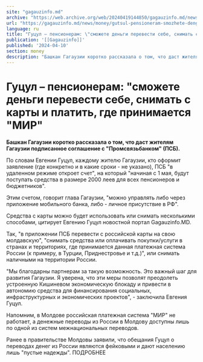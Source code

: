```yaml
---
site: "gagauzinfo.md"
archive: "https://web.archive.org/web/20240419144850/gagauzinfo.md/news/money/gutsul-pensioneram-smozhete-dengi-perevesti-sebe-snimat-s-karti-i-platit-gde-prinimaetsya-mir"
url: "https://gagauzinfo.md/news/money/gutsul-pensioneram-smozhete-dengi-perevesti-sebe-snimat-s-karti-i-platit-gde-prinimaetsya-mir"
language: ru
title: "Гуцул – пенсионерам: \"сможете деньги перевести себе, снимать с карты и платить, где принимается \"МИР\""
publication: '[[Gagauzinfo]]'
published: '2024-04-10'
section: money
description: "Башкан Гагаузии коротко рассказала о том, что даст жителям Гагаузии подписанное соглашение с \"Промсвязьбанком\" (ПСБ)."
---
```


# Гуцул – пенсионерам: "сможете деньги перевести себе, снимать с карты и платить, где принимается "МИР"

**Башкан Гагаузии коротко рассказала о том, что даст жителям Гагаузии подписанное соглашение с "Промсвязьбанком" (ПСБ).**

По словам Евгении Гуцул, каждому жителю Гагаузии, кто оформит заявление (где конкретно и в какие сроки - не указано), ПСБ "в удаленном режиме откроет счет", на который "начиная с 1 мая, будут поступать средства в размере 2000 леев для всех пенсионеров и бюджетников".

Этим счетом, говорит глава Гагаузии, "можно управлять либо через приложение мобильного банка, либо - личное присутствие в РФ".

Средства с карты можно будет использовать или снимать несколькими способами, цитирует Евгению Гуцул новостной портал Gagauzinfo.MD.

Так, "в приложении ПСБ перевести с российской карты на свою молдавскую", "снимать средства или оплачивать покупки/услуги в странах и территориях, где принимается данная платежная система России (к примеру, в Турции, Приднестровье и т.д.)", или снимать наличными на территории России.

"Мы благодарны партнерам за такую возможность. Это важный шаг для развития Гагаузии. Я уверена, что эти меры позволят преодолеть устроенную Кишиневом экономическую блокаду и привести в автономию средства для финансирования социальных, инфраструктурных и экономических проектов", - заключила Евгения Гуцул.

Напомним, в Молдове российская платежная система "МИР" не работает, а денежные переводы из России в Молдову доступны лишь по одной из систем межнациональных переводов.

Ранее в правительстве Молдовы заявили, что обещания Гуцул о переводах денег из России являются фейковыми и дают населению лишь "пустые надежды". ПОДРОБНЕЕ